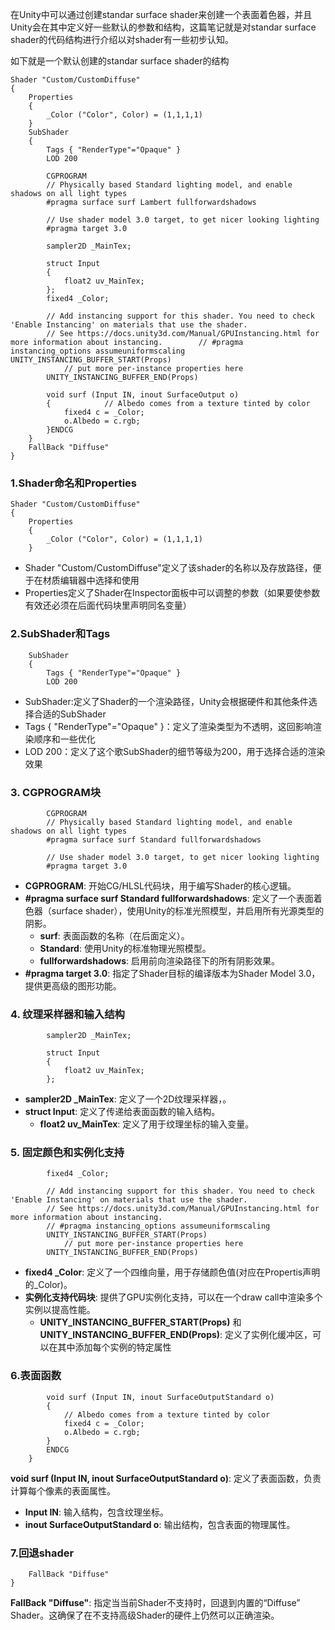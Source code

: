 
在Unity中可以通过创建standar surface shader来创建一个表面着色器，并且Unity会在其中定义好一些默认的参数和结构，这篇笔记就是对standar surface shader的代码结构进行介绍以对shader有一些初步认知。

如下就是一个默认创建的standar surface shader的结构

```
Shader "Custom/CustomDiffuse"  
{  
    Properties  
    {  
        _Color ("Color", Color) = (1,1,1,1)  
    }    
    SubShader  
    {  
        Tags { "RenderType"="Opaque" }  
        LOD 200  
  
        CGPROGRAM  
        // Physically based Standard lighting model, and enable shadows on all light types  
        #pragma surface surf Lambert fullforwardshadows  
  
        // Use shader model 3.0 target, to get nicer looking lighting  
        #pragma target 3.0  
  
        sampler2D _MainTex;  
  
        struct Input  
        {  
            float2 uv_MainTex;  
        };  
        fixed4 _Color;  
  
        // Add instancing support for this shader. You need to check 'Enable Instancing' on materials that use the shader.  
        // See https://docs.unity3d.com/Manual/GPUInstancing.html for more information about instancing.        // #pragma instancing_options assumeuniformscaling        UNITY_INSTANCING_BUFFER_START(Props)  
            // put more per-instance properties here  
        UNITY_INSTANCING_BUFFER_END(Props)  
  
        void surf (Input IN, inout SurfaceOutput o)  
        {            // Albedo comes from a texture tinted by color  
            fixed4 c = _Color;  
            o.Albedo = c.rgb;  
        }ENDCG  
    }  
    FallBack "Diffuse"  
}
```


### 1.Shader命名和Properties
```
Shader "Custom/CustomDiffuse"
{
    Properties
    {
        _Color ("Color", Color) = (1,1,1,1)
    }

```

- Shader "Custom/CustomDiffuse"定义了该shader的名称以及存放路径，便于在材质编辑器中选择和使用
- Properties定义了Shader在Inspector面板中可以调整的参数（如果要使参数有效还必须在后面代码块里声明同名变量）


### 2.SubShader和Tags

```
    SubShader
    {
        Tags { "RenderType"="Opaque" }
        LOD 200
```

- SubShader:定义了Shader的一个渲染路径，Unity会根据硬件和其他条件选择合适的SubShader
- Tags { "RenderType"="Opaque" }：定义了渲染类型为不透明，这回影响渲染顺序和一些优化
- LOD 200：定义了这个歌SubShader的细节等级为200，用于选择合适的渲染效果


### 3. CGPROGRAM块

```
        CGPROGRAM
        // Physically based Standard lighting model, and enable shadows on all light types
        #pragma surface surf Standard fullforwardshadows

        // Use shader model 3.0 target, to get nicer looking lighting
        #pragma target 3.0

```

- **CGPROGRAM**: 开始CG/HLSL代码块，用于编写Shader的核心逻辑。
- **#pragma surface surf Standard fullforwardshadows**: 定义了一个表面着色器（surface shader），使用Unity的标准光照模型，并启用所有光源类型的阴影。
    - **surf**: 表面函数的名称（在后面定义）。
    - **Standard**: 使用Unity的标准物理光照模型。
    - **fullforwardshadows**: 启用前向渲染路径下的所有阴影效果。
- **#pragma target 3.0**: 指定了Shader目标的编译版本为Shader Model 3.0，提供更高级的图形功能。

### 4. 纹理采样器和输入结构

```
        sampler2D _MainTex;

        struct Input
        {
            float2 uv_MainTex;
        };

```

- **sampler2D _MainTex**: 定义了一个2D纹理采样器，。
- **struct Input**: 定义了传递给表面函数的输入结构。
    - **float2 uv_MainTex**: 定义了用于纹理坐标的输入变量。


### 5. 固定颜色和实例化支持

```
        fixed4 _Color;

        // Add instancing support for this shader. You need to check 'Enable Instancing' on materials that use the shader.
        // See https://docs.unity3d.com/Manual/GPUInstancing.html for more information about instancing.
        // #pragma instancing_options assumeuniformscaling
        UNITY_INSTANCING_BUFFER_START(Props)
            // put more per-instance properties here
        UNITY_INSTANCING_BUFFER_END(Props)

```

- **fixed4 _Color**: 定义了一个四维向量，用于存储颜色值(对应在Propertis声明的_Color)。
- **实例化支持代码块**: 提供了GPU实例化支持，可以在一个draw call中渲染多个实例以提高性能。
    - **UNITY_INSTANCING_BUFFER_START(Props)** 和 **UNITY_INSTANCING_BUFFER_END(Props)**: 定义了实例化缓冲区，可以在其中添加每个实例的特定属性


### 6.表面函数

```
        void surf (Input IN, inout SurfaceOutputStandard o)
        {
            // Albedo comes from a texture tinted by color
            fixed4 c = _Color;
            o.Albedo = c.rgb;
        } 
        ENDCG
    }

```

**void surf (Input IN, inout SurfaceOutputStandard o)**: 定义了表面函数，负责计算每个像素的表面属性。

- **Input IN**: 输入结构，包含纹理坐标。
- **inout SurfaceOutputStandard o**: 输出结构，包含表面的物理属性。


### 7.回退shader

```
    FallBack "Diffuse"
}
```

**FallBack "Diffuse"**: 指定当当前Shader不支持时，回退到内置的“Diffuse” Shader。这确保了在不支持高级Shader的硬件上仍然可以正确渲染。
